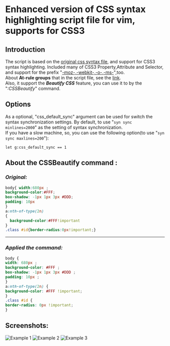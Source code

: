 # Enhanced version of CSS syntax highlighting script file for vim, supports for CSS3 #

##  Introduction
  
The script is based on the [original css syntax file](http://fleiner.com/vim/syntax/css.vim),
and support for CSS3 syntax highlighting.
Included many of CSS3 Property,Attribute and Selector,
and support for the prefix "<u>-moz-,-webkit-,-o-,-ms-</u>",too.  
About **At-rule groups** that in the script file, see the [link][1].  
Also, it support the ***Beautify CSS*** feature, you can use it to by the "_:CSSBeautify_" command.

## Options

As a optional, "css_default_sync" argument can be used for switch the syntax synchronization settings.
By default, to use "`syn sync minlines=2000`" as the setting of syntax synchronization.  
If you have a slow machine,
so, you can use the following option(to use "`syn sync maxlines=200`"):
```vim
let g:css_default_sync == 1
```

##  About the CSSBeautify command :

### *Original:*

```css
body{ width:680px ;
background-color:#FFF;
box-shadow: -1px 1px 3px #DDD;
padding: 10px
}
a:nth-of-type(2n) 
{
  background-color:#FFF!important
}
.class #id{border-radius:0px!important;}
```

---

### *Applied the command:*

```css
body {
width: 680px ;
background-color: #FFF ;
box-shadow: -1px 1px 3px #DDD ;
padding: 10px ;
}
a:nth-of-type(2n) {
background-color: #FFF !important;
}
.class #id {
border-radius: 0px !important;
}
```

##  Screenshots:
![Example 1](http://i.imgur.com/HjD48SP.jpg)
![Example 2](http://i.imgur.com/MBzDyhm.jpg)
![Example 3](http://i.imgur.com/HR2nYl2.jpg)



[1]: https://developer.mozilla.org/en-US/docs/CSS/At-rule "At-rule"
